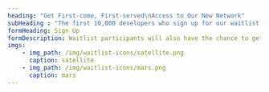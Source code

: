 ```yaml
---
heading: "Get First-come, First-served\nAccess to Our New Network"
subHeading : "The first 10,000 developers who sign up for our waitlist will get 1TB free for 30 days\nafter our production launch later this year."
formHeading: Sign Up
formDescription: Waitlist participants will also have the chance to get early access during our alpha and beta. Invites for beta have already begun going out to developers on our waitlist to come test the latest release ahead of production launch later this year.
imgs:
    - img_path: /img/waitlist-icons/satellite.png
      caption: satellite
    - img_path: /img/waitlist-icons/mars.png
      caption: mars
---
```


